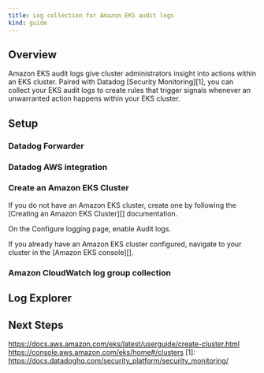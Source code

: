 ```yaml
---
title: Log collection for Amazon EKS audit logs
kind: guide
---
```


## Overview

Amazon EKS audit logs give cluster administrators insight into actions within an EKS cluster. Paired with Datadog [Security Monitoring][1], you can collect your EKS audit logs to create rules that trigger signals whenever an unwarranted action happens within your EKS cluster.

## Setup

### Datadog Forwarder

### Datadog AWS integration

### Create an Amazon EKS Cluster

If you do not have an Amazon EKS cluster, create one by following the [Creating an Amazon EKS Cluster][] documentation.

On the Configure logging page, enable Audit logs.

If you already have an Amazon EKS cluster configured, navigate to your cluster in the [Amazon EKS console][].

### Amazon CloudWatch log group collection

## Log Explorer

## Next Steps


https://docs.aws.amazon.com/eks/latest/userguide/create-cluster.html
https://console.aws.amazon.com/eks/home#/clusters
[1]: https://docs.datadoghq.com/security_platform/security_monitoring/
